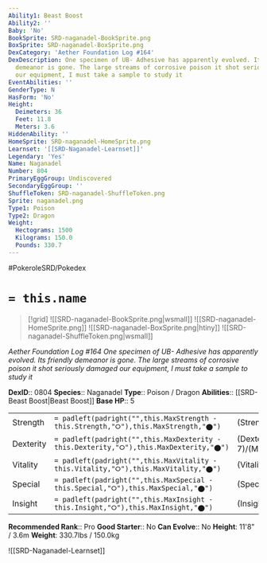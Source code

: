 ```yaml
---
Ability1: Beast Boost
Ability2: ''
Baby: 'No'
BookSprite: SRD-naganadel-BookSprite.png
BoxSprite: SRD-naganadel-BoxSprite.png
DexCategory: 'Aether Foundation Log #164'
DexDescription: One specimen of UB- Adhesive has apparently evolved. Its friendly
  demeanor is gone. The large streams of corrosive poison it shot seriously damaged
  our equipment, I must take a sample to study it
EventAbilities: ''
GenderType: N
HasForm: 'No'
Height:
  Deimeters: 36
  Feet: 11.8
  Meters: 3.6
HiddenAbility: ''
HomeSprite: SRD-naganadel-HomeSprite.png
Learnset: '[[SRD-Naganadel-Learnset]]'
Legendary: 'Yes'
Name: Naganadel
Number: 804
PrimaryEggGroup: Undiscovered
SecondaryEggGroup: ''
ShuffleToken: SRD-naganadel-ShuffleToken.png
Sprite: naganadel.png
Type1: Poison
Type2: Dragon
Weight:
  Hectograms: 1500
  Kilograms: 150.0
  Pounds: 330.7
---
```


#PokeroleSRD/Pokedex

# `= this.name`

> [!grid]
> ![[SRD-naganadel-BookSprite.png|wsmall]]
> ![[SRD-naganadel-HomeSprite.png]]
> ![[SRD-naganadel-BoxSprite.png|htiny]]
> ![[SRD-naganadel-ShuffleToken.png|wsmall]]


*Aether Foundation Log #164*
*One specimen of UB- Adhesive has apparently evolved. Its friendly demeanor is gone. The large streams of corrosive poison it shot seriously damaged our equipment, I must take a sample to study it*

**DexID**:: 0804
**Species**:: Naganadel
**Type**:: Poison / Dragon
**Abilities**:: [[SRD-Beast Boost|Beast Boost]]
**Base HP**:: 5

|           |                                                                                        |                                          |
| --------- | -------------------------------------------------------------------------------------- | ---------------------------------------- |
| Strength  | `= padleft(padright("",this.MaxStrength - this.Strength,"⭘"),this.MaxStrength,"⬤")`    | (Strength::5)/(MaxStrength::5)   |
| Dexterity | `= padleft(padright("",this.MaxDexterity - this.Dexterity,"⭘"),this.MaxDexterity,"⬤")` | (Dexterity:: 7)/(MaxDexterity::7) |
| Vitality  | `= padleft(padright("",this.MaxVitality - this.Vitality,"⭘"),this.MaxVitality,"⬤")`    | (Vitality::5)/(MaxVitality::5)   |
| Special   | `= padleft(padright("",this.MaxSpecial - this.Special,"⭘"),this.MaxSpecial,"⬤")`       | (Special::7)/(MaxSpecial::7)     |
| Insight   | `= padleft(padright("",this.MaxInsight - this.Insight,"⭘"),this.MaxInsight,"⬤")`       | (Insight::5)/(MaxInsight::5)     |


**Recommended Rank**:: Pro
**Good Starter**:: No
**Can Evolve**:: No
**Height**: 11'8" / 3.6m
**Weight**: 330.7lbs / 150.0kg

![[SRD-Naganadel-Learnset]]